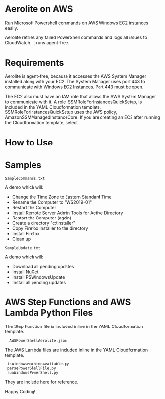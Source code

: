 # Aerolite on AWS

Run Microsoft Powershell commands on AWS Windows EC2 instances easily. 

Aerolite retries any failed PowerShell commands and logs all issues to CloudWatch. It runs agent-free.

# Requirements

Aerolite is agent-free, because it accesses the AWS System Manager installed along with your EC2. The System Manager uses port 443 to communicate with Windows EC2 Instances. Port 443 must be open. 

The EC2 also must have an IAM role that allows the AWS System Manager to communicate with it. A role, SSMRoleForInstancesQuickSetup, is included in the YAML Cloudformation template. SSMRoleForInstancesQuickSetup uses the AWS policy, AmazonSSMManagedInstanceCore. If you are creating an EC2 after running the Cloudformation template, select 



# How to Use

# Samples

```
SampleCommands.txt
```

A demo which will: 

- Change the Time Zone to Eastern Standard Time
- Rename the Computer to "WS2019-01"
- Restart the Computer
- Install Remote Server Admin Tools for Active Directory
- Restart the Computer (again)
- Create a directory "c:\installer"
- Copy Firefox Installer to the directory
- Install Firefox
- Clean up

```
SampleUpdate.txt
```

A demo which will:

- Download all pending updates
- Install NuGet
- Install PSWindowsUpdate
- Install all pending updates

# AWS Step Functions and AWS Lambda Python Files

The Step Function file is included inline in the YAML Cloudformation template.

```
  AWSPowerShellAerolite.json
```

The AWS Lambda files are included inline in the YAML Cloudformation template.

```   
 isWindowsMachineAvailable.py
 parsePowerShellFile.py
 runWindowsPowerShell.py
```
  
They are include here for reference.


Happy Coding!
  

